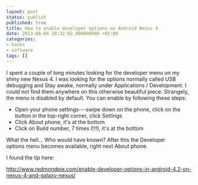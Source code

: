 ```yaml
---
layout: post
status: publish
published: true
title: How to enable developer options on Android Nexus 4
date: 2013-08-04 10:32:02.000000000 +02:00
categories:
- hacks
- software
tags: []
---
```

I spent a couple of long minutes looking for the developer menu on my shiny new Nexus 4. I was looking for the options normally called USB debugging and Stay awake, normally under Applications / Development. I could not find them anywhere on this otherwise beautiful piece. Strangely, the menu is disabled by default. You can enable by following these steps:

- Open your phone settings---swipe down on the phone, click on the button in the top-right corner, click Settings
- Click About phone, it's at the bottom
- Click on Build number, 7 times (!!!), it's at the bottom

What the hell... Who would have known? After this the Developer options menu becomes available, right next About phone.

I found the tip here:

http://www.redmondpie.com/enable-developer-options-in-android-4.2-on-nexus-4-and-galaxy-nexus/
